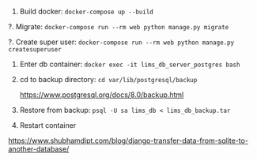 1. Build docker: `docker-compose up --build`

?. Migrate: `docker-compose run --rm web python manage.py migrate`

?. Create super user: `docker-compose run --rm web python manage.py createsuperuser`

1. Enter db container: `docker exec -it lims_db_server_postgres bash`

1. cd to backup directory: `cd var/lib/postgresql/backup`

    https://www.postgresql.org/docs/8.0/backup.html

1. Restore from backup: `psql -U sa lims_db < lims_db_backup.tar`

1. Restart container

https://www.shubhamdipt.com/blog/django-transfer-data-from-sqlite-to-another-database/